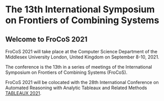 # The 13th International Symposium on Frontiers of Combining Systems

## Welcome to FroCoS 2021

FroCoS 2021 will take place at the Computer Science Department of the Middlesex University London, United Kingdom on September 8-10, 2021.

The conference is the 13th in a series of meetings of the International Symposium on Frontiers of Combining Systems (FroCoS).

FroCoS 2021 will be colocated with the 28th International Conference on Automated Reasoning with Analytic Tableaux and Related Methods [TABLEAUX 2021](https://www.tableaux2021.org).
